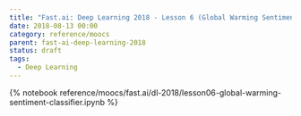 ```yaml
---
title: "Fast.ai: Deep Learning 2018 - Lesson 6 (Global Warming Sentiment Classifier)"
date: 2018-08-13 00:00
category: reference/moocs
parent: fast-ai-deep-learning-2018
status: draft
tags:
  - Deep Learning
---
```


{% notebook reference/moocs/fast.ai/dl-2018/lesson06-global-warming-sentiment-classifier.ipynb %}
